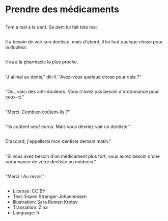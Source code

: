 # Prendre des médicaments

##
Tom a mal à la dent. Sa dent lui fait très mal.

##
Il a besoin de voir son dentiste, mais d'abord, il lui faut quelque chose pour la douleur.

##
Il va à la pharmacie la plus proche.

##
"J'ai mal au dents," dit-il. "Avez-vous quelque chose pour cela ?"

##
"Oui, voici des anti-douleurs. Vous n'avez pas besoin d'ordonnance pour ceux-ci."

##
"Merci. Combien coûtent-ils ?"

##
"Ils coûtent neuf euros. Mais vous devriez voir un dentiste."

##
D'accord, j'appellerai mon dentiste demain matin."

##
"Si vous avez besoin d'un médicament plus fort, vous aurez besoin d'une ordonnance de votre dentiste ou médecin."

##
"Merci ! Au revoir."

##
* License: CC BY
* Text: Espen Stranger-Johannessen
* Illustration: Sara Rumen Krotev
* Translation: Zina
* Language: fr
